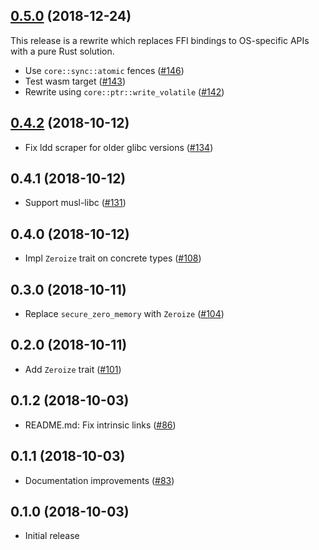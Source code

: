 ## [0.5.0] (2018-12-24)

This release is a rewrite which replaces FFI bindings to OS-specific APIs with
a pure Rust solution.

- Use `core::sync::atomic` fences ([#146])
- Test wasm target ([#143])
- Rewrite using `core::ptr::write_volatile` ([#142])

## [0.4.2] (2018-10-12)

- Fix ldd scraper for older glibc versions ([#134])

## 0.4.1 (2018-10-12)

- Support musl-libc ([#131])
  
## 0.4.0 (2018-10-12)

- Impl `Zeroize` trait on concrete types ([#108])

## 0.3.0 (2018-10-11)

- Replace `secure_zero_memory` with `Zeroize` ([#104])

## 0.2.0 (2018-10-11)

- Add `Zeroize` trait ([#101])

## 0.1.2 (2018-10-03)

- README.md: Fix intrinsic links ([#86])

## 0.1.1 (2018-10-03)

- Documentation improvements ([#83])

## 0.1.0 (2018-10-03)

- Initial release

[0.5.0]: https://github.com/iqlusioninc/crates/pull/149
[#146]: https://github.com/iqlusioninc/crates/pull/146
[#143]: https://github.com/iqlusioninc/crates/pull/143
[#142]: https://github.com/iqlusioninc/crates/pull/142
[0.4.2]: https://github.com/iqlusioninc/crates/pull/136
[#134]: https://github.com/iqlusioninc/crates/pull/134
[#131]: https://github.com/iqlusioninc/crates/pull/131
[#108]: https://github.com/iqlusioninc/crates/pull/108
[#104]: https://github.com/iqlusioninc/crates/pull/104
[#101]: https://github.com/iqlusioninc/crates/pull/101
[#86]: https://github.com/iqlusioninc/crates/pull/86
[#83]: https://github.com/iqlusioninc/crates/pull/83

